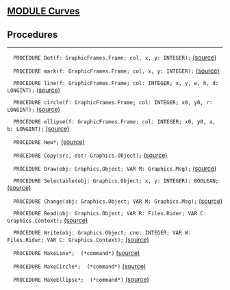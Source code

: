 
## [MODULE Curves](https://github.com/io-core/Draw/blob/main/Curves.Mod)

## Procedures
---

`  PROCEDURE Dot(f: GraphicFrames.Frame; col, x, y: INTEGER);` [(source)](https://github.com/io-core/Draw/blob/main/Curves.Mod#L15)


`  PROCEDURE mark(f: GraphicFrames.Frame; col, x, y: INTEGER);` [(source)](https://github.com/io-core/Draw/blob/main/Curves.Mod#L20)


`  PROCEDURE line(f: GraphicFrames.Frame; col: INTEGER; x, y, w, h, d: LONGINT);` [(source)](https://github.com/io-core/Draw/blob/main/Curves.Mod#L29)


`  PROCEDURE circle(f: GraphicFrames.Frame; col: INTEGER; x0, y0, r: LONGINT);` [(source)](https://github.com/io-core/Draw/blob/main/Curves.Mod#L48)


`  PROCEDURE ellipse(f: GraphicFrames.Frame; col: INTEGER; x0, y0, a, b: LONGINT);` [(source)](https://github.com/io-core/Draw/blob/main/Curves.Mod#L65)


`  PROCEDURE New*;` [(source)](https://github.com/io-core/Draw/blob/main/Curves.Mod#L90)


`  PROCEDURE Copy(src, dst: Graphics.Object);` [(source)](https://github.com/io-core/Draw/blob/main/Curves.Mod#L95)


`  PROCEDURE Draw(obj: Graphics.Object; VAR M: Graphics.Msg);` [(source)](https://github.com/io-core/Draw/blob/main/Curves.Mod#L100)


`  PROCEDURE Selectable(obj: Graphics.Object; x, y: INTEGER): BOOLEAN;` [(source)](https://github.com/io-core/Draw/blob/main/Curves.Mod#L146)


`  PROCEDURE Change(obj: Graphics.Object; VAR M: Graphics.Msg);` [(source)](https://github.com/io-core/Draw/blob/main/Curves.Mod#L160)


`  PROCEDURE Read(obj: Graphics.Object; VAR R: Files.Rider; VAR C: Graphics.Context);` [(source)](https://github.com/io-core/Draw/blob/main/Curves.Mod#L165)


`  PROCEDURE Write(obj: Graphics.Object; cno: INTEGER; VAR W: Files.Rider; VAR C: Graphics.Context);` [(source)](https://github.com/io-core/Draw/blob/main/Curves.Mod#L171)


`  PROCEDURE MakeLine*;  (*command*)` [(source)](https://github.com/io-core/Draw/blob/main/Curves.Mod#L176)


`  PROCEDURE MakeCircle*;  (*command*)` [(source)](https://github.com/io-core/Draw/blob/main/Curves.Mod#L197)


`  PROCEDURE MakeEllipse*;  (*command*)` [(source)](https://github.com/io-core/Draw/blob/main/Curves.Mod#L215)


